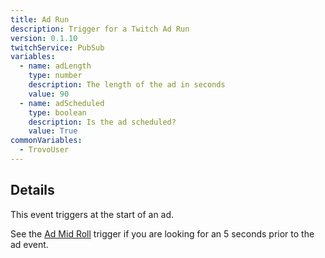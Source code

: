 ```yaml
---
title: Ad Run
description: Trigger for a Twitch Ad Run
version: 0.1.10
twitchService: PubSub
variables:
  - name: adLength
    type: number
    description: The length of the ad in seconds
    value: 90
  - name: adScheduled
    type: boolean
    description: Is the ad scheduled?
    value: True
commonVariables:
  - TrovoUser
---
```


## Details
This event triggers at the start of an ad.

See the [Ad Mid Roll](/api/triggers/twitch/ads/ad-mid-roll) trigger if you are looking for an 5 seconds prior to the ad event.